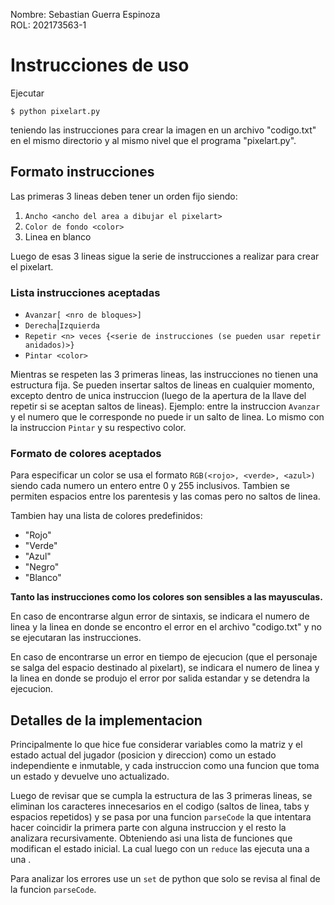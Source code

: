 Nombre: Sebastian Guerra Espinoza  
ROL: 202173563-1

# Instrucciones de uso

Ejecutar

`$ python pixelart.py`

teniendo las instrucciones para crear la imagen en un archivo "codigo.txt" en el mismo directorio y al mismo nivel que el programa "pixelart.py".

## Formato instrucciones

Las primeras 3 lineas deben tener un orden fijo siendo:
1. `Ancho <ancho del area a dibujar el pixelart>`
2. `Color de fondo <color>`
3. Linea en blanco

Luego de esas 3 lineas sigue la serie de instrucciones a realizar para
crear el pixelart.

### Lista instrucciones aceptadas
- `Avanzar[ <nro de bloques>]`
- `Derecha`|`Izquierda`
- `Repetir <n> veces {<serie de instrucciones (se pueden usar repetir anidados)>}`
- `Pintar <color>`

Mientras se respeten las 3 primeras lineas, las instrucciones no tienen una 
estructura fija. Se pueden insertar saltos de lineas en cualquier momento,
excepto dentro de unica instruccion (luego de la apertura de la llave del 
repetir si se aceptan saltos de lineas). Ejemplo: entre la instruccion `Avanzar` y el numero que le corresponde no puede ir un salto de linea. Lo mismo con la instruccion `Pintar` y su respectivo color.

### Formato de colores aceptados

Para especificar un color se usa el formato `RGB(<rojo>, <verde>, <azul>)` siendo cada numero un entero entre 0 y 255 inclusivos. Tambien se permiten espacios entre los parentesis y las comas pero no saltos de linea.

Tambien hay una lista de colores predefinidos:
- "Rojo"
- "Verde"
- "Azul"
- "Negro"
- "Blanco"


**Tanto las instrucciones como los colores son sensibles a las mayusculas.**

En caso de encontrarse algun error de sintaxis, se indicara el numero de linea y la linea en donde se encontro el error en el archivo "codigo.txt" y no se ejecutaran las instrucciones.

En caso de encontrarse un error en tiempo de ejecucion (que el personaje se salga del espacio destinado al pixelart), se indicara el numero de linea y la linea en donde se produjo el error por salida estandar y se detendra la ejecucion.


## Detalles de la implementacion

Principalmente lo que hice fue considerar variables como la matriz y el estado actual del jugador (posicion y direccion) como un estado independiente e inmutable, y cada instruccion como una funcion que toma un estado y devuelve uno actualizado. 

Luego de revisar que se cumpla la estructura de las 3 primeras lineas, se eliminan los caracteres innecesarios en el codigo (saltos de linea, tabs y espacios repetidos) y se pasa por una funcion `parseCode` la que intentara hacer coincidir la primera parte con alguna instruccion y el resto la analizara recursivamente. Obteniendo asi una lista de funciones que modifican el estado inicial. La cual luego con un `reduce` las ejecuta una a una .

Para analizar los errores use un `set` de python que solo se revisa al final de la funcion `parseCode`.

